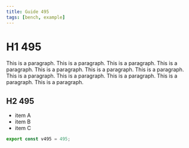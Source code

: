 ```yaml
---
title: Guide 495
tags: [bench, example]
---
```


# H1 495

This is a paragraph. This is a paragraph. This is a paragraph. This is a paragraph. This is a paragraph. This is a paragraph. This is a paragraph. This is a paragraph. This is a paragraph. This is a paragraph. This is a paragraph. This is a paragraph. 

## H2 495

- item A
- item B
- item C

```ts
export const v495 = 495;
```